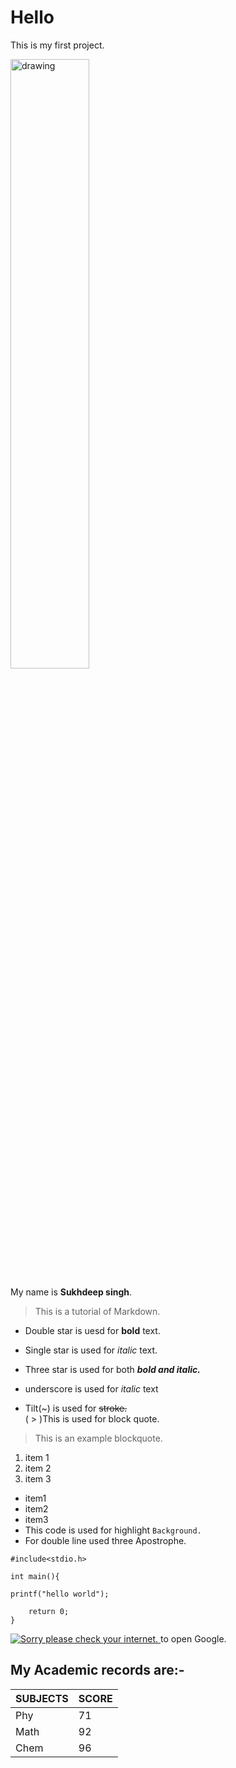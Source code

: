 # Hello
This is my first project.

<img src="https://encrypted-tbn0.gstatic.com/images?q=tbn:ANd9GcQkXy-G0kk-gaUqP_TPH4lUI3hdSqC32OrcEjN_YbEN-YlQbCYW8aYAYMJ7&s=10" alt="drawing" width="50%"/> 

My name is **Sukhdeep singh**. 

>This is a tutorial of Markdown.  

- Double star is uesd for **bold** text.  
- Single star is used for *italic* text.  
- Three star is used for both ***bold and italic.***  
- underscore is used for _italic_ text

- Tilt(~) is used for ~~stroke.~~  
( > )This is used for block quote.  


>This is an example blockquote.  

1. item 1  
2. item 2  
3. item 3

- item1  
- item2  
- item3   
 - This code is used for highlight `Background.`  
 - For double line used three Apostrophe.   


```
#include<stdio.h>

int main(){

printf("hello world");

    return 0;
}
```

[ ![Sorry please check your internet.](https://encrypted-tbn0.gstatic.com/images?q=tbn:ANd9GcRD60xfKFyt7A7aD8i4qGfqmCU94R5lxW0cMsoUxH8dAngdlwZzOuUfDpE&s=10) ](https://google.com) to open Google.  

## My Academic records are:-  

| SUBJECTS | SCORE |
| -------- | ----- |
| Phy | 71 |
| Math | 92 |
| Chem | 96 |

